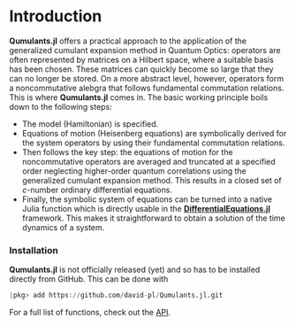 # Introduction

**Qumulants.jl** offers a practical approach to the application of the generalized cumulant expansion method in Quantum Optics: operators are often represented by matrices on a Hilbert space, where a suitable basis has been chosen. These matrices can quickly become so large that they can no longer be stored. On a more abstract level, however, operators form a noncommutative alebgra that follows fundamental commutation relations. This is where **Qumulants.jl** comes in. The basic working principle boils down to the following steps:

* The model (Hamiltonian) is specified.
* Equations of motion (Heisenberg equations) are symbolically derived for the system operators by using their fundamental commutation relations.
* Then follows the key step: the equations of motion for the noncommutative operators are averaged and truncated at a specified order neglecting higher-order quantum correlations using the generalized cumulant expansion method. This results in a closed set of *c*-number ordinary differential equations.
* Finally, the symbolic system of equations can be turned into a native Julia function which is directly usable in the [**DifferentialEquations.jl**](https://diffeq.sciml.ai/latest/) framework. This makes it straightforward to obtain a solution of the time dynamics of a system.


### Installation

**Qumulants.jl** is not officially released (yet) and so has to be installed directly from GitHub. This can be done with

```julia
|pkg> add https://github.com/david-pl/Qumulants.jl.git
```

For a full list of functions, check out the [API](@ref).
